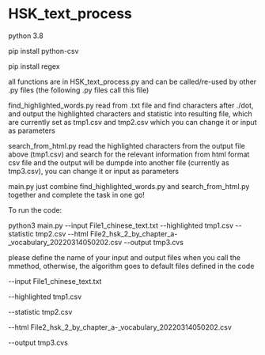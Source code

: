 # HSK_text_process

python 3.8

pip install python-csv

pip install regex

all functions are in HSK_text_process.py and can be called/re-used by other .py files (the following .py files call this file)

find_highlighted_words.py read from .txt file and find characters after ./dot, and output the highlighted characters and statistic into resulting file, which are currently set as tmp1.csv and tmp2.csv which you can change it or input as parameters

search_from_html.py read the highlighted characters from the output file above (tmp1.csv) and search for the relevant information from html format csv file and the output will be dumpde into another file (currently as tmp3.csv),  you can change it or input as parameters

main.py just combine find_highlighted_words.py and search_from_html.py together and complete the task in one go! 


To run the code: 

python3 main.py --input File1_chinese_text.txt --highlighted tmp1.csv --statistic tmp2.csv --html File2_hsk_2_by_chapter_a-_vocabulary_20220314050202.csv --output tmp3.cvs 

please define the name of your input and output files when you call the mmethod, otherwise, the algorithm goes to default files defined in the code

--input File1_chinese_text.txt

--highlighted tmp1.csv 

--statistic tmp2.csv 

--html File2_hsk_2_by_chapter_a-_vocabulary_20220314050202.csv 

--output tmp3.cvs 






